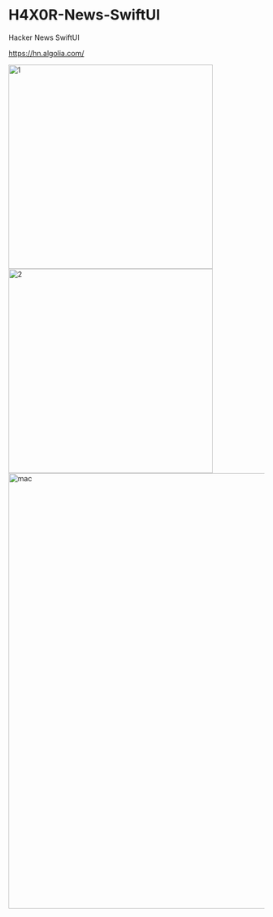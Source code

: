 # H4X0R-News-SwiftUI
Hacker News SwiftUI

https://hn.algolia.com/

<img width="402" alt="1" src="https://user-images.githubusercontent.com/43841583/75114223-7605d200-5665-11ea-82cc-c880bfe4407f.png"><img width="402" alt="2" src="https://user-images.githubusercontent.com/43841583/75114221-71d9b480-5665-11ea-8d45-03b6882eb266.png"><img width="857" alt="mac" src="https://user-images.githubusercontent.com/43841583/75114957-87ea7380-566b-11ea-833d-70d33f6c3b21.png">


